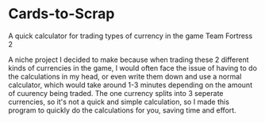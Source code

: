 # Cards-to-Scrap
A quick calculator for trading types of currency in the game Team Fortress 2

A niche project I decided to make because when trading these 2 different kinds of currencies in the game, I would often face the issue of having to do the calculations in my head, or even write them down and use a normal calculator, which would take around 1-3 minutes depending on the amount of cuurency being traded. The one currency splits into 3 seperate currencies, so it's not a quick and simple calculation, so I made this program to quickly do the calculations for you, saving time and effort.
